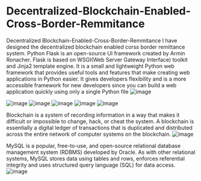 # Decentralized-Blockchain-Enabled-Cross-Border-Remmitance
Decentralized Blockchain-Enabled-Cross-Border-Remmitance
I have designed the decentralized blockchain enabled corss border remittance system. 
Python Flask is an open-source UI framework created by Armin Ronacher. Flask is based on WSGI(Web Server Gateway Interface) toolkit and Jinja2 template engine. It is a small and lightweight Python web framework that provides useful tools and features that make creating web applications in Python easier. It gives developers flexibility and is a more accessible framework for new developers since you can build a web application quickly using only a single Python file
![image](https://github.com/Abdullah-Lakhan/Decentralized-Blockchain-Enabled-Cross-Border-Remmitance/assets/135113015/d8f81251-76bb-4ff6-83cc-19e8540c0556)

![image](https://github.com/Abdullah-Lakhan/Decentralized-Blockchain-Enabled-Cross-Border-Remmitance/assets/135113015/f52815fa-5d06-43b6-a006-a3f2c40e7053)
![image](https://github.com/Abdullah-Lakhan/Decentralized-Blockchain-Enabled-Cross-Border-Remmitance/assets/135113015/1809aa7f-c21f-452f-83df-9d5974d7b682)
![image](https://github.com/Abdullah-Lakhan/Decentralized-Blockchain-Enabled-Cross-Border-Remmitance/assets/135113015/bfd2f33a-5f86-4f50-a0a8-54847efe7dcf)
![image](https://github.com/Abdullah-Lakhan/Decentralized-Blockchain-Enabled-Cross-Border-Remmitance/assets/135113015/a0378cb0-b1eb-4f73-8f79-27f31215b182)
![image](https://github.com/Abdullah-Lakhan/Decentralized-Blockchain-Enabled-Cross-Border-Remmitance/assets/135113015/c0a0955d-379f-46be-ab16-1ef5c4a0a4c0)

Blockchain is a system of recording information in a way that makes it difficult or impossible to change, hack, or cheat the system. A blockchain is essentially a digital ledger of transactions that is duplicated and distributed across the entire network of computer systems on the blockchain.
![image](https://github.com/Abdullah-Lakhan/Decentralized-Blockchain-Enabled-Cross-Border-Remmitance/assets/135113015/fbee2743-c0eb-4cf8-9792-f33bb49c922c)

MySQL is a popular, free-to-use, and open-source relational database management system (RDBMS) developed by Oracle. As with other relational systems, MySQL stores data using tables and rows, enforces referential integrity and uses structured query language (SQL) for data access.
![image](https://github.com/Abdullah-Lakhan/Decentralized-Blockchain-Enabled-Cross-Border-Remmitance/assets/135113015/51b7839e-d948-407f-a13e-e7d5a3966a7d)

